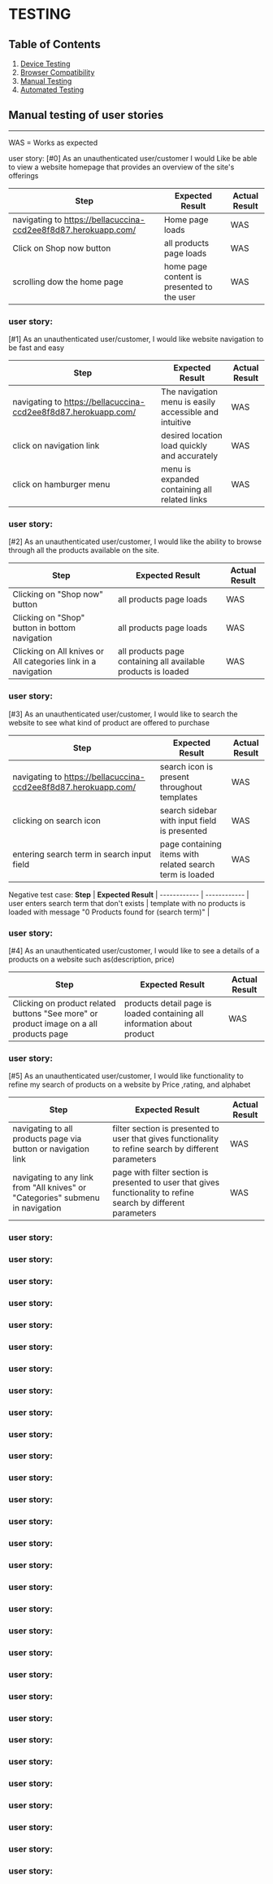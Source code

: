 # TESTING



## Table of Contents

1. [Device Testing](#device-testing)
2. [Browser Compatibility](#browser-compatibility)
3. [Manual Testing](#manual-testing-of-user-stories)
4. [Automated Testing](#automated-testing)




## Manual testing of user stories
***
WAS = Works as expected

user story:
[#0] As an unauthenticated user/customer I would Like be able to view a website homepage that provides an overview of the site's offerings





**Step** | **Expected Result** | **Actual Result**
------------ | ------------ | ------------ |
  navigating to https://bellacuccina-ccd2ee8f8d87.herokuapp.com/   | Home page loads      | WAS       |
  Click on Shop now button  | all products  page loads      | WAS       |
  scrolling dow the home page   | home page content is presented to the user      | WAS       |


### user story:
[#1] As an unauthenticated user/customer, I would like website navigation to be fast and easy

**Step** | **Expected Result** | **Actual Result**
------------ | ------------ | ------------ |
navigating to https://bellacuccina-ccd2ee8f8d87.herokuapp.com/     | The navigation menu is easily accessible and intuitive    | WAS       |
click on navigation link  | desired location load quickly and accurately     | WAS       |
click on hamburger menu  |  menu is expanded containing all related links   | WAS       |


### user story:
[#2] As an unauthenticated user/customer, I would like the ability to browse through all the products available on the site.

**Step** | **Expected Result** | **Actual Result**
------------ | ------------ | ------------ |
Clicking on "Shop now" button    | all products  page loads     | WAS       |
Clicking on "Shop" button in bottom navigation  | all products  page loads      | WAS       |
Clicking on All knives or All categories link in a navigation  |  all products page containing all available products is loaded   | WAS       |


### user story:
[#3] As an unauthenticated user/customer, I would like to search the website to see what kind of product are offered to purchase

**Step** | **Expected Result** | **Actual Result**
------------ | ------------ | ------------ |
navigating to https://bellacuccina-ccd2ee8f8d87.herokuapp.com/   | search icon is present throughout templates     | WAS       |
clicking on search icon  | search sidebar with input field is presented     | WAS       |
entering search term in search input field  |  page containing items with related search term is loaded   | WAS       |

Negative test case:
**Step** | **Expected Result** |
------------ | ------------ |
user enters search term that don't exists     |  template with no products is loaded with message "0 Products found for (search term)"      |



### user story:
[#4] As an unauthenticated user/customer, I would like to see a details of a products on a website such as(description, price)


**Step** | **Expected Result** | **Actual Result**
------------ | ------------ | ------------ |
Clicking on product related buttons "See more" or product image on a all products page | products detail page is loaded containing  all information about product   | WAS       |


### user story:
[#5] As an unauthenticated user/customer, I would like functionality to refine my search of products on a website by
Price ,rating, and alphabet


**Step** | **Expected Result** | **Actual Result**
------------ | ------------ | ------------ |
navigating to all products page via button or navigation link   | filter section is presented to user that gives functionality to refine search by different parameters      | WAS       |
navigating to any link from "All knives" or "Categories" submenu in navigation | page with  filter section is presented to user that gives functionality to refine search by different parameters     | WAS       |




### user story:
### user story:
### user story:
### user story:
### user story:
### user story:
### user story:
### user story:
### user story:
### user story:
### user story:
### user story:
### user story:
### user story:
### user story:
### user story:
### user story:
### user story:
### user story:
### user story:
### user story:
### user story:
### user story:
### user story:
### user story:
### user story:
### user story:
### user story:
### user story:
### user story: